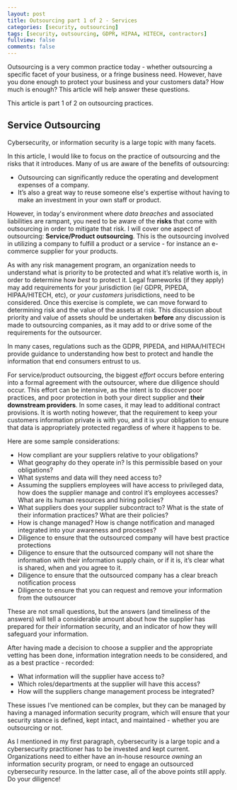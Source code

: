 ```yaml
---
layout: post
title: Outsourcing part 1 of 2 - Services
categories: [security, outsourcing]
tags: [security, outsourcing, GDPR, HIPAA, HITECH, contractors]
fullview: false
comments: false
---
```


Outsourcing is a very common practice today - whether outsourcing a specific 
facet of your business, or a fringe business need.  However, have you done 
enough to protect your business and your customers data?  How much is enough?
This article will help answer these questions.

This article is part 1 of 2 on outsourcing practices.


## Service Outsourcing 

Cybersecurity, or information security is a large topic with many facets. 

In this article, I would like to focus on the practice of outsourcing and the 
risks that it introduces.  Many of us are aware of the benefits of outsourcing: 

-  Outsourcing can significantly reduce the operating and development expenses 
   of a company.
-  It’s also a great way to reuse someone else's expertise without having to 
  make an investment in your own staff or product.


However, in today's environment where *data breaches* and associated liabilities 
are rampant, you need to be aware of the **risks** that come with outsourcing in 
order to mitigate that risk.  I will cover one aspect of outsourcing:
**Service/Product outsourcing**.  This is the outsourcing involved in utilizing
a company to fulfill a product or a service - for instance an e-commerce 
supplier for your products.


As with any risk management program, an organization needs to understand what 
is priority to be protected and what it’s relative worth is, in order to 
determine how _best_ to protect it.  Legal frameworks (if they apply) may add 
requirements for your jurisdiction (ie/ GDPR, PIPEDA, HIPAA/HITECH, etc), or 
*your customers* jurisdictions, need to be considered.  Once this exercise is 
complete, we can move forward to determining risk and the value of the assets 
at risk. This discussion about priority and value of assets should be 
undertaken **before**  any discussion is made to outsourcing companies, as it may 
add to or drive some of the requirements for the outsourcer.

In many cases, regulations such as the GDPR, PIPEDA, and HIPAA/HITECH provide 
guidance to understanding how best to protect and handle the information that 
end consumers entrust to us.

For service/product outsourcing, the biggest _effort_  occurs before entering 
into a formal agreement with the outsourcer, where due diligence should occur.
This effort can be intensive, as the intent is to discover poor practices, and 
poor protection in both your direct supplier and **their downstream providers**.
In some cases, it may lead to additional contract provisions.  It is worth 
noting however, that the requirement to keep your customers information private 
is with you, and it is your obligation to ensure that data is appropriately 
protected regardless of where it happens to be.

Here are some sample considerations:
-  How compliant are your suppliers relative to your obligations?
-  What geography do they operate in?  Is this permissible based on your 
   obligations?
-  What systems and data will they need access to?
-  Assuming the suppliers employees will have access to privileged data, how 
   does the supplier manage and control it’s employees accesses?  What are its 
   human resources and hiring policies?
-  What suppliers does your supplier subcontract to?  What is the state of 
   their information practices?  What are their policies? 
-  How is change managed? How is change notification and managed integrated 
   into your awareness and processes?
-  Diligence to ensure that the outsourced company will have best practice 
   protections
-  Diligence to ensure that the outsourced company will not share the 
   information with their information supply chain, or if it is, it’s clear 
   what is shared, when and you agree to it.
-  Diligence to ensure that the outsourced company has a clear breach 
   notification process
-  Diligence to ensure that you can request and remove your information from 
   the outsourcer

These are not small questions, but the answers (and timeliness of the answers) 
will tell a considerable amount about how the supplier has prepared for _their_ 
information security, and an indicator of how they will safeguard your 
information.


After having made a decision to choose a supplier and the appropriate vetting 
has been done, information integration needs to be considered, and as a 
best practice - recorded:
-  What information will the supplier have access to?
-  Which roles/departments at the supplier will have this access?
-  How will the suppliers change management process be integrated?

These issues I’ve mentioned can be complex, but they can be managed by having 
a managed information security program, which will ensure that your security 
stance is defined, kept intact, and maintained - whether you are outsourcing 
or not.

As I mentioned in my first paragraph, cybersecurity is a large topic and a 
cybersecurity practitioner has to be invested and kept current.  Organizations 
need to either have an in-house resource *owning* an information security 
program, or need to engage an outsourced cybersecurity resource.  In the latter
case, all of the above points still apply.  Do your diligence!

